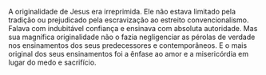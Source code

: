 ﻿A originalidade de Jesus era irreprimida. Ele não estava limitado pela tradição ou prejudicado pela escravização ao estreito convencionalismo. Falava com indubitável confiança e ensinava com absoluta autoridade. Mas sua magnífica originalidade não o fazia negligenciar as pérolas de verdade nos ensinamentos dos seus predecessores e contemporâneos. E o mais original dos seus ensinamentos foi a ênfase ao amor e a misericórdia em lugar do medo e sacrifício.